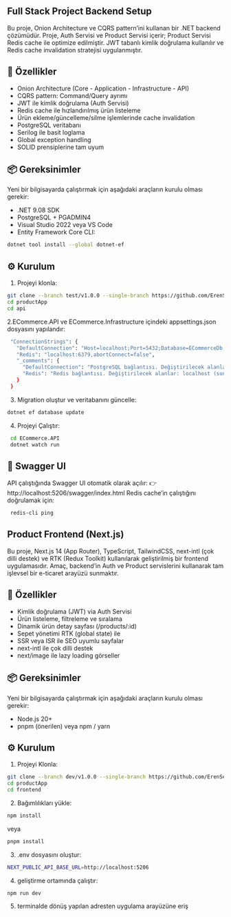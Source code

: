 ## Full Stack Project Backend Setup
Bu proje, Onion Architecture ve CQRS pattern’ini kullanan bir .NET backend çözümüdür.
Proje, Auth Servisi ve Product Servisi içerir; Product Servisi Redis cache ile optimize edilmiştir.
JWT tabanlı kimlik doğrulama kullanılır ve Redis cache invalidation stratejisi uygulanmıştır.

## 🚀 Özellikler

- Onion Architecture (Core - Application - Infrastructure - API)
- CQRS pattern: Command/Query ayrımı
- JWT ile kimlik doğrulama (Auth Servisi)
- Redis cache ile hızlandırılmış ürün listeleme
- Ürün ekleme/güncelleme/silme işlemlerinde cache invalidation
- PostgreSQL veritabanı
- Serilog ile basit loglama
- Global exception handling
- SOLID prensiplerine tam uyum
  
## 📦 Gereksinimler

Yeni bir bilgisayarda çalıştırmak için aşağıdaki araçların kurulu olması gerekir:
- .NET 9.08 SDK
- PostgreSQL + PGADMIN4 
- Visual Studio 2022 veya VS Code
- Entity Framework Core CLI:
 ```bash
dotnet tool install --global dotnet-ef
```

## ⚙️ Kurulum

1. Projeyi klonla:
 ```bash
git clone --branch test/v1.0.0 --single-branch https://github.com/ErenSeven/productApp.git
cd productApp
cd api
```
2.ECommerce.API ve ECommerce.Infrastructure içindeki appsettings.json dosyasını yapılandır:
 ```bash
  "ConnectionStrings": {
    "DefaultConnection": "Host=localhost;Port=5432;Database=ECommerceDb;Username=postgres;Password=1234",
    "Redis": "localhost:6379,abortConnect=false",
    "_comments": {
      "DefaultConnection": "PostgreSQL bağlantısı. Değiştirilecek alanlar: Host (sunucu adresi), Port (PostgreSQL portu), Database (veritabanı adı), Username (kullanıcı adı), Password (şifre)",
      "Redis": "Redis bağlantısı. Değiştirilecek alanlar: localhost (sunucu adresi), port (6379 varsayılan). abortConnect=false, bağlantı hatasında uygulamanın başlatılmasını sağlar"
    }
  }
```
3. Migration oluştur ve veritabanını güncelle:
 ```bash
dotnet ef database update
```
4. Projeyi Çalıştır:
 ```bash
  cd ECommerce.API
  dotnet watch run
```
## 📖 Swagger UI

API çalıştığında Swagger UI otomatik olarak açılır:
👉 http://localhost:5206/swagger/index.html
Redis cache’in çalıştığını doğrulamak için:
 ```bash
  redis-cli ping
```
## Product Frontend (Next.js)
Bu proje, Next.js 14 (App Router), TypeScript, TailwindCSS, next-intl (çok dilli destek) ve RTK (Redux Toolkit) kullanılarak geliştirilmiş bir frontend uygulamasıdır.
Amaç, backend’in Auth ve Product servislerini kullanarak tam işlevsel bir e-ticaret arayüzü sunmaktır.

## 🚀 Özellikler

- Kimlik doğrulama (JWT) via Auth Servisi
- Ürün listeleme, filtreleme ve sıralama
- Dinamik ürün detay sayfası (/products/:id)
- Sepet yönetimi RTK (global state) ile
- SSR veya ISR ile SEO uyumlu sayfalar
- next-intl ile çok dilli destek
- next/image ile lazy loading görseller

## 📦 Gereksinimler

Yeni bir bilgisayarda çalıştırmak için aşağıdaki araçların kurulu olması gerekir:
- Node.js 20+
- pnpm (önerilen) veya npm / yarn

## ⚙️ Kurulum

1. Projeyi Klonla:
 ```bash
git clone --branch dev/v1.0.0 --single-branch https://github.com/ErenSeven/productApp.git
 cd productApp
 cd frontend
```
2. Bağımlılıkları yükle:
 ```bash
npm install
```
veya
 ```bash
pnpm install
```
3. .env dosyasını oluştur:
 ```bash
NEXT_PUBLIC_API_BASE_URL=http://localhost:5206
```
4. geliştirme ortamında çalıştır:
 ```bash
 npm run dev
```
5. terminalde dönüş yapılan adresten uygulama arayüzüne eriş
